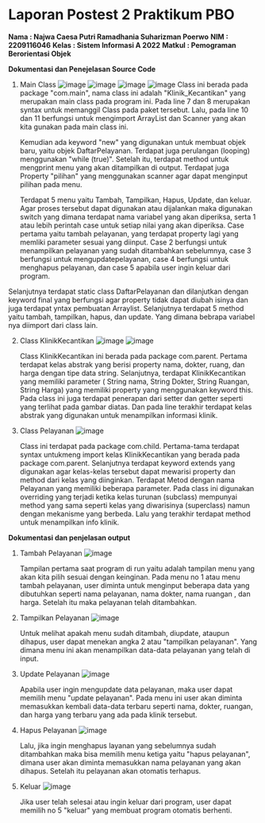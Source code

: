 # Laporan Postest 2 Praktikum PBO

**Nama   : Najwa Caesa Putri Ramadhania Suharizman Poerwo**
**NIM    : 2209116046**
**Kelas  : Sistem Informasi A 2022**
**Matkul : Pemograman Berorientasi Objek**

**Dokumentasi dan Penejelasan Source Code**
1. Main Class
   ![image](https://github.com/najwacaesa/Postest2_PBO/assets/121982112/e1da69b3-6385-4a2f-83ca-1265ace4e4bc)
   ![image](https://github.com/najwacaesa/Postest2_PBO/assets/121982112/9a548e69-89a2-4aa6-946d-9d02bc051cf0)
   ![image](https://github.com/najwacaesa/Postest2_PBO/assets/121982112/70226151-b9b1-4924-9d2c-ab2c9f49ebe1)
   ![image](https://github.com/najwacaesa/Postest2_PBO/assets/121982112/e1cd9cd4-9e7e-4152-a45a-2a0202a35f7b)
   Class ini berada pada package "com.main", nama class ini adalah "Klinik_Kecantikan" yang merupakan  main class pada program ini. Pada line 7 dan 8 merupakan syntax untuk memanggil Class pada paket tersebut. Lalu, pada line 10 dan 11 berfungsi untuk mengimport ArrayList dan Scanner yang akan kita gunakan pada main class ini.
   
   Kemudian ada keyword "new" yang digunakan untuk membuat objek baru, yaitu objek DaftarPelayanan. Terdapat juga perulangan (looping) menggunakan "while (true)". Setelah itu, terdapat method untuk mengprint menu yang akan ditampilkan di output. Terdapat juga Property "pilihan" yang menggunakan scanner agar dapat menginput pilihan pada menu.

   Terdapat 5 menu yaitu Tambah, Tampilkan, Hapus, Update, dan keluar. Agar proses tersebut dapat digunakan atau dijalankan maka digunakan switch yang dimana terdapat nama variabel yang akan diperiksa, serta 1 atau lebih perintah case untuk setiap nilai yang akan diperiksa. Case pertama yaitu tambah pelayanan, yang terdapat property lagi yang memliki parameter sesuai yang diinput. Case 2 berfungsi untuk menampilkan pelayanan yang sudah ditambahkan sebelumnya, case 3 berfungsi untuk mengupdatepelayanan, case 4 berfungsi untuk menghapus pelayanan, dan case 5 apabila user ingin keluar dari program.

Selanjutnya terdapat static class DaftarPelayanan dan dilanjutkan dengan keyword final yang berfungsi agar property tidak dapat diubah isinya dan juga terdapat yntax pembuatan Arraylist. Selanjutnya terdapat 5 method yaitu tambah, tampilkan, hapus, dan update.  Yang dimana bebrapa variabel nya diimport dari class lain.

2. Class KlinikKecantikan
   ![image](https://github.com/najwacaesa/Postest2_PBO/assets/121982112/30b9a542-af5a-4308-8167-a3e21f8cad5f)
![image](https://github.com/najwacaesa/Postest2_PBO/assets/121982112/ebc470e5-ac2e-46b2-8fbe-f0f78febf5d9)

   Class KlinikKecantikan ini berada pada package com.parent. Pertama terdapat kelas abstrak yang berisi property nama, dokter, ruang, dan harga dengan tipe data string. Selanjutnya, terdapat KlinikKecantikan yang memiliki parameter ( String nama, String Dokter, String Ruangan, String Harga) yang memiliki property yang menggunakan keyword this. Pada class ini juga terdapat penerapan dari setter dan getter seperti yang terlihat pada gambar diatas. Dan pada line terakhir terdapat kelas abstrak yang digunakan untuk menampilkan informasi klinik.


3. Class Pelayanan
   ![image](https://github.com/najwacaesa/Postest2_PBO/assets/121982112/a3b2ef9c-8157-4d27-b406-4a3907ca980b)

   Class ini terdapat pada package com.child. Pertama-tama terdapat syntax untukmeng import kelas KlinikKecantikan yang berada pada package com.parent. Selanjutnya terdapat keyword extends yang digunakan agar kelas-kelas tersebut dapat mewarisi property dan method dari kelas yang diinginkan. Terdapat Metod dengan nama Pelayanan yang memiliki beberapa parameter. Pada class ini digunakan overriding yang terjadi ketika kelas turunan (subclass) mempunyai method yang sama seperti kelas yang diwarisinya (superclass) namun dengan mekanisme yang berbeda. Lalu yang terakhir terdapat method untuk menampilkan info klinik.




**Dokumentasi dan penjelasan output**
1. Tambah Pelayanan
   ![image](https://github.com/najwacaesa/Postest2_PBO/assets/121982112/5fbf7e4a-43b9-4fb2-93b3-92dc8b25de6c)

   Tampilan pertama saat program di run yaitu adalah tampilan menu yang akan kita pilih sesuai dengan keinginan. Pada menu no 1 atau menu tambah pelayanan, user diminta untuk menginput beberapa data yang dibutuhkan seperti nama pelayanan, nama dokter, nama ruangan , dan harga. Setelah itu maka pelayanan telah ditambahkan.


3. Tampilkan Pelayanan
   ![image](https://github.com/najwacaesa/Postest2_PBO/assets/121982112/f099206b-ce82-4f2b-99b2-b3740bc08e24)

   Untuk melihat apakah menu sudah ditambah, diupdate, ataupun dihapus, user dapat menekan angka 2 atau "tampilkan pelayanan". Yang dimana menu ini akan menampilkan data-data pelayanan yang telah di input.

5. Update Pelayanan
   ![image](https://github.com/najwacaesa/Postest2_PBO/assets/121982112/12c8241a-1616-49f9-9f7d-8201684d4df8)

   Apabila user ingin mengupdate data pelayanan, maka user dapat memilih menu "update pelayanan". Pada menu ini user akan diminta memasukkan kembali data-data terbaru seperti nama, dokter, ruangan, dan harga yang terbaru yang ada pada klinik tersebut.

7. Hapus Pelayanan
   ![image](https://github.com/najwacaesa/Postest2_PBO/assets/121982112/ee43d43f-b01b-44d0-8895-696bdd24a650)

   Lalu, jika ingin menghapus layanan yang sebelumnya sudah ditambahkan maka bisa memilih menu ketiga yaitu "hapus pelayanan", dimana user akan diminta memasukkan nama pelayanan yang akan dihapus. Setelah itu pelayanan akan otomatis terhapus.

9. Keluar
   ![image](https://github.com/najwacaesa/Postest2_PBO/assets/121982112/df46a71b-50bd-4b5e-9b08-f272732d6588)

   Jika user telah selesai atau ingin keluar dari program, user dapat memilih no 5 "keluar" yang membuat program otomatis berhenti.




   




